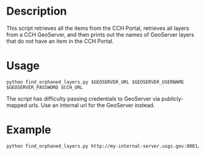 # Description

This script retrieves all the items from the CCH Portal, retrieves all layers from a CCH GeoServer, and then prints out the names of GeoServer layers that do not have an item in the CCH Portal.

# Usage

```
python find_orphaned_layers.py $GEOSERVER_URL $GEOSERVER_USERNAME $GEOSERVER_PASSWORD $CCH_URL
```

The script has difficulty passing credentials to GeoServer via publicly-mapped urls. Use an internal url for the GeoServer instead.

# Example

```bash
python find_orphaned_layers.py http://my-internal-server.usgs.gov:8081/geoserver/ ralph t0pS3crEt https://marine.usgs.gov/coastalchangehazardsportal/
```

